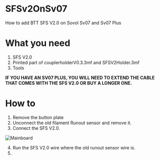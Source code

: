 # SFSv2OnSv07
How to add BTT SFS V2.0 on Sovol Sv07 and Sv07 Plus

# What you need
1. SFS V2.0
2. Printed part of couplerholderV0.3.3mf and SFSV2Holder.3mf
3. Tools

**IF YOU HAVE AN SV07 PLUS, YOU WILL NEED TO EXTEND THE CABLE THAT COMES WITH THE SFS V2.0 OR BUY A LONGER ONE.**

# How to
1. Remove the button plate
2. Unconnect the old filament Runout sensor and remove it.
3. Connect the SFS V2.0.

![Mainboard](https://github.com/TomasOlsson/SFSv2OnSv07/blob/main/SovolSv07Mainboard.jpg?raw=true)

4. Run the SFS V2.0 wire where the old runout sensor wire is.
5. 

